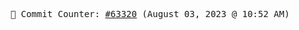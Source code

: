 <p align="center">
    <samp>
        📮 Commit Counter: <a href="https://github.com/Javascript-void0/Javascript-void0/commits/main">#63320</a> (August 03, 2023 @ 10:52 AM)
    </samp>
</p>